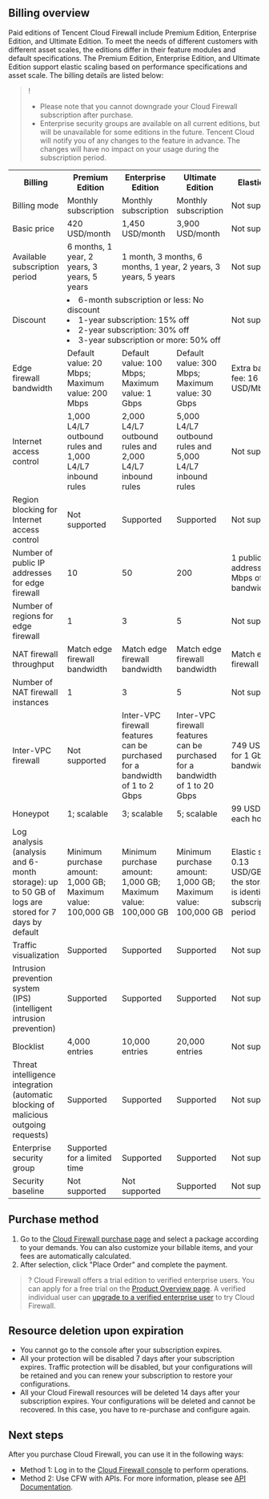 
## Billing overview
Paid editions of Tencent Cloud Firewall include Premium Edition, Enterprise Edition, and Ultimate Edition. To meet the needs of different customers with different asset scales, the editions differ in their feature modules and default specifications. The Premium Edition, Enterprise Edition, and Ultimate Edition support elastic scaling based on performance specifications and asset scale. The billing details are listed below:

>! 
>- Please note that you cannot downgrade your Cloud Firewall subscription after purchase.
>- Enterprise security groups are available on all current editions, but will be unavailable for some editions in the future. Tencent Cloud will notify you of any changes to the feature in advance. The changes will have no impact on your usage during the subscription period.

<table>
<tr>
<th width="10%">Billing</th>
<th width="10%">Premium Edition </th>
<th width="10%">Enterprise Edition </th>
<th width="10%">Ultimate Edition</th>
<th width="10%">Elastic scaling</br></th></tr>
<tr>
<td> Billing mode </td>
<td> Monthly subscription</td>
<td> Monthly subscription</td>
<td> Monthly subscription</td>
<td> Not supported</td>
</tr>
<tr>
<td> Basic price </td>
<td>420 USD/month </td><td>1,450 USD/month</td><td>3,900 USD/month</td><td>Not supported</td>
</tr>
<tr><td>Available subscription period</td>
<td>6 months, 1 year, 2 years, 3 years, 5 years	</td>
<td colspan="2">1 month, 3 months, 6 months, 1 year, 2 years, 3 years, 5 years</td><td>Not supported</td><tr>
<tr>
<td>Discount</td>
</td><td colspan="3"><li>6-month subscription or less: No discount<li>1-year subscription: 15% off<li>2-year subscription: 30% off<li>3-year subscription or more: 50% off</td><td>Not supported</td></tr>
<tr>
<td>Edge firewall bandwidth</td>
<td>Default value: 20 Mbps; Maximum value: 200 Mbps</td><td>Default value: 100 Mbps; Maximum value: 1 Gbps</td><td>Default value: 300 Mbps; Maximum value: 30 Gbps</td><td>Extra bandwidth fee: 16 USD/Mbps/month.</td></tr>
<tr>
<td>Internet access control</td>
<td>1,000 L4/L7 outbound rules and 1,000 L4/L7 inbound rules	</td><td>2,000 L4/L7 outbound rules and 2,000 L4/L7 inbound rules</td><td>5,000 L4/L7 outbound rules and 5,000 L4/L7 inbound rules</td><td>Not supported</td></tr>
<tr>
<td>Region blocking for Internet access control</td>
<td>Not supported</td>
<td>Supported</td>
<td>Supported</td><td>Not supported</td></tr>
<tr>
<td>Number of public IP addresses for edge firewall	</td>
<td>10</td><td>	50</td><td>200	</td><td>1 public IP address for 1 Mbps of bandwidth</td></tr>
<tr>
<td>Number of regions for edge firewall	</td>
<td>1</td>
<td>3</td>
<td>5</td><td>Not supported</td></tr>
<tr>
<tr>
<td>NAT firewall throughput	</td>
<td>Match edge firewall bandwidth</td>
<td>Match edge firewall bandwidth</td>
<td>Match edge firewall bandwidth</td>
<td>Match edge firewall bandwidth</td></tr>
<tr>
<tr>
<td>Number of NAT firewall instances	</td><td>1</td><td>3</td><td>	5</td><td>Not supported</td></tr>
<tr>
<td>Inter-VPC firewall</td><td>Not supported</td><td>	Inter-VPC firewall features can be purchased for a bandwidth of 1 to 2 Gbps</td><td>	Inter-VPC firewall features can be purchased for a bandwidth of 1 to 20 Gbps</td><td>749 USD/month for 1 Gbps bandwidth</td></tr>
<tr>
<td>Honeypot</td><td>1; scalable</td><td>	3; scalable</td><td>	5; scalable</td><td>99 USD/month for each honeypot</td></tr>
<tr>
<td>Log analysis (analysis and 6-month storage): up to 50 GB of logs are stored for 7 days by default</td>
<td>Minimum purchase amount: 1,000 GB; Maximum value: 100,000 GB</td><td>	Minimum purchase amount: 1,000 GB; Maximum value: 100,000 GB	</td><td>Minimum purchase amount: 1,000 GB; Maximum value: 100,000 GB</td><td>Elastic scaling: 0.13 USD/GB/month; the storage period is identical to the subscription period</td></tr>
<tr>
<td>Traffic visualization</td><td>Supported</td><td>Supported</td><td>Supported</td><td>Not supported</td></tr>
<tr>
<td>Intrusion prevention system (IPS)<br>(intelligent intrusion prevention)</td><td>Supported</td><td>Supported</td><td>Supported</td><td>Not supported</td></tr>
<tr>
<tr>
<td>Blocklist</td><td>4,000 entries</td><td>10,000 entries</td><td>20,000 entries</td><td>Not supported</td></tr>
<tr>
<td>Threat intelligence integration<br>(automatic blocking of malicious outgoing requests) </td><td>Supported</td><td>Supported</td><td>Supported</td><td>Not supported</td></tr>
<tr>
<tr>
<td>Enterprise security group</td><td>Supported for a limited time</td><td>Supported</td><td>Supported</td><td>Not supported</td></tr>
<tr>
<td>Security baseline</td><td>Not supported</td><td>Not supported</td><td>Supported</td><td>Not supported</td></tr>
</table>


## Purchase method
1. Go to the [Cloud Firewall purchase page](https://buy.cloud.tencent.com/cfw) and select a package according to your demands. You can also customize your billable items, and your fees are automatically calculated.
2. After selection, click "Place Order" and complete the payment.
>? Cloud Firewall offers a trial edition to verified enterprise users. You can apply for a free trial on the [Product Overview page](https://intl.cloud.tencent.com/product/cfw). A verified individual user can [upgrade to a verified enterprise user](https://intl.cloud.tencent.com/document/product/378/37276) to try Cloud Firewall.

## Resource deletion upon expiration
- You cannot go to the console after your subscription expires.
- All your protection will be disabled 7 days after your subscription expires. Traffic protection will be disabled, but your configurations will be retained and you can renew your subscription to restore your configurations.
- All your Cloud Firewall resources will be deleted 14 days after your subscription expires. Your configurations will be deleted and cannot be recovered. In this case, you have to re-purchase and configure again.


## Next steps
After you purchase Cloud Firewall, you can use it in the following ways:
- Method 1: Log in to the [Cloud Firewall console](https://console.cloud.tencent.com/cfw) to perform operations.
- Method 2: Use CFW with APIs. For more information, please see [API Documentation](https://www.tencentcloud.com/document/product/1160/51320).
